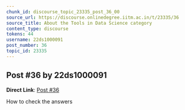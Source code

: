 ```yaml
---
chunk_id: discourse_topic_23335_post_36_00
source_url: https://discourse.onlinedegree.iitm.ac.in/t/23335/36
source_title: About the Tools in Data Science category
content_type: discourse
tokens: 44
username: 22ds1000091
post_number: 36
topic_id: 23335
---
```


## Post #36 by 22ds1000091

**Direct Link**: [Post #36](https://discourse.onlinedegree.iitm.ac.in/t/23335/36)

How to check the answers
